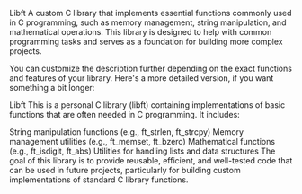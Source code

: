 Libft
A custom C library that implements essential functions commonly used in C programming, such as memory management, string manipulation, and mathematical operations. This library is designed to help with common programming tasks and serves as a foundation for building more complex projects.

You can customize the description further depending on the exact functions and features of your library. Here's a more detailed version, if you want something a bit longer:

Libft
This is a personal C library (libft) containing implementations of basic functions that are often needed in C programming. It includes:

String manipulation functions (e.g., ft_strlen, ft_strcpy)
Memory management utilities (e.g., ft_memset, ft_bzero)
Mathematical functions (e.g., ft_isdigit, ft_abs)
Utilities for handling lists and data structures
The goal of this library is to provide reusable, efficient, and well-tested code that can be used in future projects, particularly for building custom implementations of standard C library functions.
